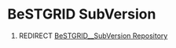 # BeSTGRID SubVersion

1. REDIRECT [BeSTGRID__SubVersion Repository](https://reannz.atlassian.net/wiki/pages/createpage.action?spaceKey=BeSTGRID&title=BeSTGRID__SubVersion%20Repository&linkCreation=true&fromPageId=3816950887)
